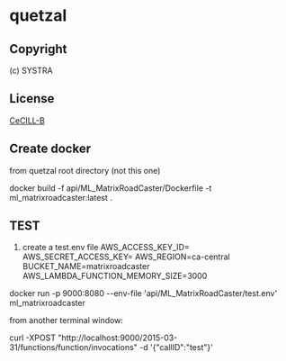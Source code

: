 
# quetzal
## Copyright
(c) SYSTRA
## License
[CeCILL-B](LICENSE.md)
## Create docker

from quetzal root directory (not this one)

docker build -f api/ML_MatrixRoadCaster/Dockerfile -t ml_matrixroadcaster:latest .



## TEST

1) create a test.env file
AWS_ACCESS_KEY_ID=
AWS_SECRET_ACCESS_KEY=
AWS_REGION=ca-central
BUCKET_NAME=matrixroadcaster
AWS_LAMBDA_FUNCTION_MEMORY_SIZE=3000

docker run -p 9000:8080 --env-file 'api/ML_MatrixRoadCaster/test.env' ml_matrixroadcaster 

from another terminal window:

curl -XPOST "http://localhost:9000/2015-03-31/functions/function/invocations" -d '{"callID":"test"}'